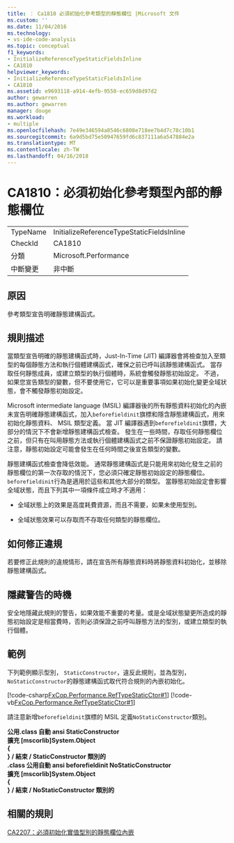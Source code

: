 ```yaml
---
title: ： Ca1810 必須初始化參考類型的靜態欄位 |Microsoft 文件
ms.custom: ''
ms.date: 11/04/2016
ms.technology:
- vs-ide-code-analysis
ms.topic: conceptual
f1_keywords:
- InitializeReferenceTypeStaticFieldsInline
- CA1810
helpviewer_keywords:
- InitializeReferenceTypeStaticFieldsInline
- CA1810
ms.assetid: e9693118-a914-4efb-9550-ec659d8d97d2
author: gewarren
ms.author: gewarren
manager: douge
ms.workload:
- multiple
ms.openlocfilehash: 7e49e346594a8546c6808e718ee7b4d7c78c10b1
ms.sourcegitcommit: 6a9d5bd75e50947659fd6c837111a6a547884e2a
ms.translationtype: MT
ms.contentlocale: zh-TW
ms.lasthandoff: 04/16/2018
---
```

# <a name="ca1810-initialize-reference-type-static-fields-inline"></a>CA1810：必須初始化參考類型內部的靜態欄位
|||  
|-|-|  
|TypeName|InitializeReferenceTypeStaticFieldsInline|  
|CheckId|CA1810|  
|分類|Microsoft.Performance|  
|中斷變更|非中斷|  
  
## <a name="cause"></a>原因  
 參考類型宣告明確靜態建構函式。  
  
## <a name="rule-description"></a>規則描述  
 當類型宣告明確的靜態建構函式時，Just-In-Time (JIT) 編譯器會將檢查加入至類型的每個靜態方法和執行個體建構函式，確保之前已呼叫該靜態建構函式。 當存取任何靜態成員，或建立類型的執行個體時，系統會觸發靜態初始設定。 不過，如果您宣告類型的變數，但不要使用它，它可以是重要事項如果初始化變更全域狀態，會不觸發靜態初始設定。  
  
 Microsoft intermediate language (MSIL) 編譯器後的所有靜態資料初始化的內嵌未宣告明確靜態建構函式，加入`beforefieldinit`旗標和隱含靜態建構函式，用來初始化靜態資料、 MSIL 類型定義。 當 JIT 編譯器遇到`beforefieldinit`旗標，大部分的情況下不會新增靜態建構函式檢查。 發生在一些時間，存取任何靜態欄位之前，但只有在叫用靜態方法或執行個體建構函式之前不保證靜態初始設定。 請注意，靜態初始設定可能會發生在任何時間之後宣告類型的變數。  
  
 靜態建構函式檢查會降低效能。 通常靜態建構函式是只能用來初始化發生之前的靜態欄位的第一次存取的情況下，您必須只確定靜態初始設定的靜態欄位。 `beforefieldinit`行為是適用於這些和其他大部分的類型。 當靜態初始設定會影響全域狀態，而且下列其中一項條件成立時才不適用：  
  
-   全域狀態上的效果是高度耗費資源，而且不需要，如果未使用型別。  
  
-   全域狀態效果可以存取而不存取任何類型的靜態欄位。  
  
## <a name="how-to-fix-violations"></a>如何修正違規  
 若要修正此規則的違規情形，請在宣告所有靜態資料時將靜態資料初始化，並移除靜態建構函式。  
  
## <a name="when-to-suppress-warnings"></a>隱藏警告的時機  
 安全地隱藏此規則的警告，如果效能不重要的考量。或是全域狀態變更所造成的靜態初始設定是相當費時，否則必須保證之前呼叫靜態方法的型別，或建立類型的執行個體。  
  
## <a name="example"></a>範例  
 下列範例顯示型別， `StaticConstructor`，違反此規則，並為型別，`NoStaticConstructor`的靜態建構函式取代符合規則的內嵌初始化。  
  
 [!code-csharp[FxCop.Performance.RefTypeStaticCtor#1](../code-quality/codesnippet/CSharp/ca1810-initialize-reference-type-static-fields-inline_1.cs)]
 [!code-vb[FxCop.Performance.RefTypeStaticCtor#1](../code-quality/codesnippet/VisualBasic/ca1810-initialize-reference-type-static-fields-inline_1.vb)]  
  
 請注意新增`beforefieldinit`旗標的 MSIL 定義`NoStaticConstructor`類別。  
  
 **公用.class 自動 ansi StaticConstructor**  
 **擴充 [mscorlib]System.Object**  
**{**  
**} / 結束 / StaticConstructor 類別的**  
**.class 公用自動 ansi beforefieldinit NoStaticConstructor**  
 **擴充 [mscorlib]System.Object**  
**{**  
**} / 結束 / NoStaticConstructor 類別的**   
## <a name="related-rules"></a>相關的規則  
 [CA2207：必須初始化實值型別的靜態欄位內嵌](../code-quality/ca2207-initialize-value-type-static-fields-inline.md)
